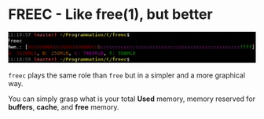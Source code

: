 # FREEC - Like free(1), but better
![screencap](./screencap.png)


`freec` plays the same role than `free` but in a simpler and a more graphical way.

You can simply grasp what is your total **Used** memory, memory reserved for **buffers**, **cache**, and **free** memory.
